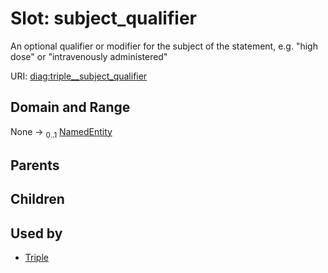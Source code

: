 
# Slot: subject_qualifier


An optional qualifier or modifier for the subject of the statement, e.g. "high dose" or "intravenously administered"

URI: [diag:triple__subject_qualifier](http://w3id.org/ontogpt/diagnostic_procedure/triple__subject_qualifier)


## Domain and Range

None &#8594;  <sub>0..1</sub> [NamedEntity](NamedEntity.md)

## Parents


## Children


## Used by

 * [Triple](Triple.md)
